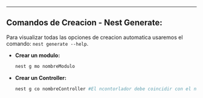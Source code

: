 
---
## Comandos de Creacion - Nest Generate: 
Para visualizar todas las opciones de creacion automatica usaremos el comando: 
`nest generate --help`.

- **Crear un modulo:**
	```bash
	nest g mo nombreModulo
	```

- **Crear un Controller:**
	```bash
	nest g co nombreController #El ncontorlador debe coincidir con el nombre del modulo
	```






